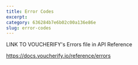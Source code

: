 ```yaml
---
title: Error Codes
excerpt: 
category: 636284b7e6b02c00a136e86e
slug: error-codes
---
```


LINK TO VOUCHERIFY's Errors file in API Reference

https://docs.voucherify.io/reference/errors